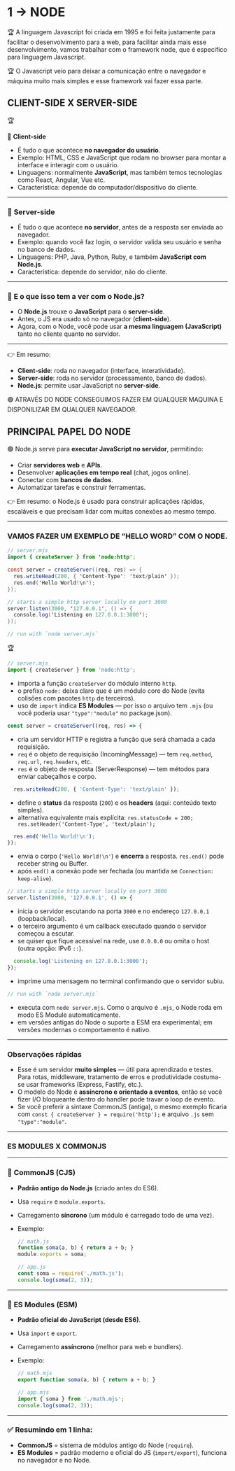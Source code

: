 # 1 → NODE

🏆 A linguagem Javascript foi criada em 1995 e foi feita justamente para facilitar o desenvolvimento para a web, para facilitar ainda mais esse desenvolvimento, vamos trabalhar com o framework node, que é especifico para linguagem Javascript.

🏆 O Javascript veio para deixar a comunicação entre o navegador e máquina muito mais simples e esse framework vai fazer essa parte.


## CLIENT-SIDE X SERVER-SIDE

🏆

🔹 **Client-side**

- É tudo o que acontece **no navegador do usuário**.
- Exemplo: HTML, CSS e JavaScript que rodam no browser para montar a interface e interagir com o usuário.
- Linguagens: normalmente **JavaScript**, mas também temos tecnologias como React, Angular, Vue etc.
- Característica: depende do computador/dispositivo do cliente.

---

### 🔹 **Server-side**

- É tudo o que acontece **no servidor**, antes de a resposta ser enviada ao navegador.
- Exemplo: quando você faz login, o servidor valida seu usuário e senha no banco de dados.
- Linguagens: PHP, Java, Python, Ruby, e também **JavaScript com Node.js**.
- Característica: depende do servidor, não do cliente.

---

### 🔹 **E o que isso tem a ver com o Node.js?**

- O **Node.js** trouxe o **JavaScript** para o **server-side**.
- Antes, o JS era usado só no navegador (**client-side**).
- Agora, com o Node, você pode usar **a mesma linguagem (JavaScript)** tanto no cliente quanto no servidor.

---

👉 Em resumo:

- **Client-side**: roda no navegador (interface, interatividade).
- **Server-side**: roda no servidor (processamento, banco de dados).
- **Node.js**: permite usar JavaScript no **server-side**.

🟢 ATRAVÉS DO NODE CONSEGUIMOS FAZER EM QUALQUER MAQUINA E DISPONILIZAR EM QUALQUER NAVEGADOR.


## PRINCIPAL PAPEL DO NODE

🟢 Node.js serve para **executar JavaScript no servidor**, permitindo:

- Criar **servidores web** e **APIs**.
- Desenvolver **aplicações em tempo real** (chat, jogos online).
- Conectar com **bancos de dados**.
- Automatizar tarefas e construir ferramentas.

👉 Em resumo: o Node.js é usado para construir aplicações rápidas, escaláveis e que precisam lidar com muitas conexões ao mesmo tempo.


---

### VAMOS FAZER UM EXEMPLO DE “HELLO WORD” COM O NODE.

```java
// server.mjs
import { createServer } from 'node:http';

const server = createServer((req, res) => {
  res.writeHead(200, { 'Content-Type': 'text/plain' });
  res.end('Hello World!\n');
});

// starts a simple http server locally on port 3000
server.listen(3000, '127.0.0.1', () => {
  console.log('Listening on 127.0.0.1:3000');
});

// run with `node server.mjs`
```

<aside>
🏆

```jsx
// server.mjs
import { createServer } from 'node:http';

```

- importa a função `createServer` do módulo interno `http`.
- o prefixo `node:` deixa claro que é um módulo core do Node (evita colisões com pacotes `http` de terceiros).
- uso de `import` indica **ES Modules** — por isso o arquivo tem `.mjs` (ou você poderia usar `"type":"module"` no package.json).

```jsx
const server = createServer((req, res) => {

```

- cria um servidor HTTP e registra a função que será chamada a cada requisição.
- `req` é o objeto de requisição (IncomingMessage) — tem `req.method`, `req.url`, `req.headers`, etc.
- `res` é o objeto de resposta (ServerResponse) — tem métodos para enviar cabeçalhos e corpo.

```jsx
  res.writeHead(200, { 'Content-Type': 'text/plain' });

```

- define o **status** da resposta (`200`) e os **headers** (aqui: conteúdo texto simples).
- alternativa equivalente mais explícita: `res.statusCode = 200; res.setHeader('Content-Type', 'text/plain');`

```jsx
  res.end('Hello World!\n');
});

```

- envia o corpo (`'Hello World!\n'`) e **encerra** a resposta. `res.end()` pode receber string ou Buffer.
- após `end()` a conexão pode ser fechada (ou mantida se `Connection: keep-alive`).

```jsx
// starts a simple http server locally on port 3000
server.listen(3000, '127.0.0.1', () => {

```

- inicia o servidor escutando na porta `3000` e no endereço `127.0.0.1` (loopback/local).
- o terceiro argumento é um callback executado quando o servidor começou a escutar.
- se quiser que fique acessível na rede, use `0.0.0.0` ou omita o host (outra opção: IPv6 `::`).

```jsx
  console.log('Listening on 127.0.0.1:3000');
});

```

- imprime uma mensagem no terminal confirmando que o servidor subiu.

```jsx
// run with `node server.mjs`

```

- executa com `node server.mjs`. Como o arquivo é `.mjs`, o Node roda em modo ES Module automaticamente.
- em versões antigas do Node o suporte a ESM era experimental; em versões modernas o comportamento é nativo.

---

### Observações rápidas

- Esse é um servidor **muito simples** — útil para aprendizado e testes. Para rotas, middleware, tratamento de erros e produtividade costuma-se usar frameworks (Express, Fastify, etc.).
- O modelo do Node é **assíncrono e orientado a eventos**, então se você fizer I/O bloqueante dentro do handler pode travar o loop de evento.
- Se você preferir a sintaxe CommonJS (antiga), o mesmo exemplo ficaria com `const { createServer } = require('http');` e arquivo `.js` sem `"type":"module"`.
</aside>

---

### ES MODULES X COMMONJS

---

### 🔹 **CommonJS (CJS)**

- **Padrão antigo do Node.js** (criado antes do ES6).
- Usa `require` e `module.exports`.
- Carregamento **síncrono** (um módulo é carregado todo de uma vez).
- Exemplo:
    
    ```jsx
    // math.js
    function soma(a, b) { return a + b; }
    module.exports = soma;
    
    // app.js
    const soma = require('./math.js');
    console.log(soma(2, 3));
    
    ```
    

---

### 🔹 **ES Modules (ESM)**

- **Padrão oficial do JavaScript (desde ES6)**.
- Usa `import` e `export`.
- Carregamento **assíncrono** (melhor para web e bundlers).
- Exemplo:
    
    ```jsx
    // math.mjs
    export function soma(a, b) { return a + b; }
    
    // app.mjs
    import { soma } from './math.mjs';
    console.log(soma(2, 3));
    
    ```
    

---

### ✅ Resumindo em 1 linha:

- **CommonJS** = sistema de módulos antigo do Node (`require`).
- **ES Modules** = padrão moderno e oficial do JS (`import/export`), funciona no navegador e no Node.